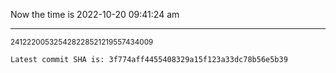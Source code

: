 Now the time is 2022-10-20 09:41:24 am

---

<small>241222005325428228521219557434009</small>

```txt
Latest commit SHA is: 3f774aff4455408329a15f123a33dc78b56e5b39
```
